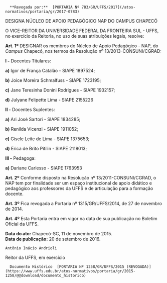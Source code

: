       **Revogada por:**  [PORTARIA Nº 783/GR/UFFS/2017](/atos-normativos/portaria/gr/2017-0783) 

   DESIGNA NÚCLEO DE APOIO PEDAGÓGICO NAP DO CAMPUS CHAPECÓ  

O VICE-REITOR DA UNIVERSIDADE FEDERAL DA FRONTEIRA SUL - UFFS, no exercício da Reitoria, no uso de suas atribuições legais, resolve:

 **Art. 1º** DESIGNAR os membros do Núcleo de Apoio Pedagógico - NAP, do *Campus* Chapecó, nos termos da Resolução nº 13/2013-CONSUNI/CGRAD:

 **I -** Docentes Titulares:

 **a)** Igor de França Catalão - SIAPE 1897524;

 **b)** Joice Moreira Schmalfuss - SIAPE 1723195;

 **c)** Jane Teresinha Donini Rodrigues - SIAPE 1932157;

 **d)** Julyane Felipette Lima - SIAPE 2155226

 **II -** Docentes Suplentes:

 **a)** Ari José Sartori - SIAPE 1834285;

 **b)** Renilda Vicenzi - SIAPE 1911052;

 **c)** Gisele Leite de Lima - SIAPE 1375653;

 **d)** Erica de Brito Pitilin - SIAPE 2118013;

 **III -** Pedagoga:

 **a)** Dariane Carlesso - SIAPE 1763953

 **Art. 2º** Conforme disposto na Resolução nº 13/2011-CONSUNI/CGRAD, o NAP tem por finalidade ser um espaço institucional de apoio didático e pedagógico aos professores da UFFS e de articulação para a formação docente.

 **Art. 3º** Fica revogada a Portaria nº 1315/GR/UFFS/2014, de 27 de novembro de 2014.

 **Art. 4º** Esta Portaria entra em vigor na data de sua publicação no Boletim Oficial da UFFS.

  

   **Data do ato:** Chapecó-SC, 11 de novembro de 2015.   
 **Data de publicação:**  20 de setembro de 2016. 

    Antônio Inácio Andrioli   
 Reitor da UFFS, em exercício 

      Documento Histórico  [PORTARIA Nº 1258/GR/UFFS/2015 (REVOGADA)](https://www.uffs.edu.br/atos-normativos/portaria/gr/2015-1258/@@download/documento_historico)     
      
